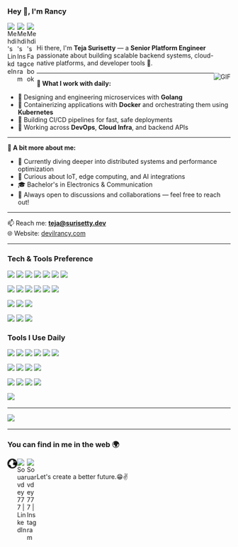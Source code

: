 ### Hey 👋, I'm Rancy

<a href="https://www.linkedin.com/in/surisettyteja/">
  <img align="left" alt="Mehdi's LinkdeIn" width="22px" src="https://cdn.jsdelivr.net/npm/simple-icons@v3/icons/linkedin.svg" />
</a>
<a href="https://www.instagram.com/mrrancy/">
  <img align="left" alt="Mehdi's Instagram" width="22px" src="https://cdn.jsdelivr.net/npm/simple-icons@v3/icons/instagram.svg" />
</a>
<a href="https://www.facebook.com/teja.surisetty">
  <img align="left" alt="Mehdi's Facebook" width="22px" src="https://cdn.jsdelivr.net/npm/simple-icons@v3/icons/facebook.svg" />
</a>

<br />
<br />

Hi there, I'm **Teja Surisetty** — a **Senior Platform Engineer** passionate about building scalable backend systems, cloud-native platforms, and developer tools 🚀.  

<img align="right" alt="GIF" src="https://i.pinimg.com/originals/e4/26/70/e426702edf874b181aced1e2fa5c6cde.gif" />

---

**🔧 What I work with daily:**

- 🧠 Designing and engineering microservices with **Golang**
- 🐳 Containerizing applications with **Docker** and orchestrating them using **Kubernetes**
- 🔁 Building CI/CD pipelines for fast, safe deployments
- 🧰 Working across **DevOps**, **Cloud Infra**, and backend APIs

---

**🧩 A bit more about me:**

- 🌱 Currently diving deeper into distributed systems and performance optimization  
- 📡 Curious about IoT, edge computing, and AI integrations  
- 🎓 Bachelor's in Electronics & Communication  
- 💬 Always open to discussions and collaborations — feel free to reach out!

---

📫 Reach me: **teja@surisetty.dev**  
🌐 Website: [devilrancy.com](https://devilrancy.com)

---


### Tech & Tools Preference

<!-- Backend & Languages -->
<img src="https://img.shields.io/badge/-Golang-00ADD8?style=flat&logo=go&logoColor=white"> <img src="https://img.shields.io/badge/-Node.js-3C873A?style=flat&logo=node.js&logoColor=white"> <img src="https://img.shields.io/badge/-Java-F89820?style=flat&logo=java&logoColor=white"> <img src="https://img.shields.io/badge/-C%20&%20C++-659ad2?style=flat&logo=c%2B%2B&logoColor=ffffff"> <img src="https://img.shields.io/badge/-PostgreSQL-336791?style=flat&logo=postgresql&logoColor=white"> <img src="https://img.shields.io/badge/-MongoDB-4DB33D?style=flat&logo=mongodb&logoColor=FFFFFF"> <img src="https://img.shields.io/badge/-Express.js-787878?style=flat">

<!-- DevOps & Cloud -->
<img src="https://img.shields.io/badge/-Kubernetes-326CE5?style=flat&logo=kubernetes&logoColor=white"> <img src="https://img.shields.io/badge/-Docker-2496ED?style=flat&logo=docker&logoColor=white"> <img src="https://img.shields.io/badge/-Git-F1502F?style=flat&logo=git&logoColor=FFFFFF"> <img src="https://img.shields.io/badge/-GitHub-000000?style=flat&logo=github&logoColor=FFFFFF"> <img src="https://img.shields.io/badge/-Google%20Cloud%20Platform-4285F4?style=flat&logo=google-cloud&logoColor=white"> <img src="https://img.shields.io/badge/-CI/CD-0A0A0A?style=flat&logo=githubactions&logoColor=white">

<!-- System Architecture & Intelligence -->
<img src="https://img.shields.io/badge/-Microservices-FF6F00?style=flat&logo=architect&logoColor=white"> <img src="https://img.shields.io/badge/-System%20Design-00B8D9?style=flat&logo=databricks&logoColor=white"> <img src="https://img.shields.io/badge/-Artificial%20Intelligence-8A2BE2?style=flat&logo=openai&logoColor=white">

<!-- Frontend -->
<img src="https://img.shields.io/badge/-HTML5-E34F26?style=flat&logo=html5&logoColor=white"> <img src="https://img.shields.io/badge/-CSS3-1572B6?style=flat&logo=css3&logoColor=white"> <img src="https://img.shields.io/badge/-JavaScript-eed718?style=flat&logo=javascript&logoColor=ffffff">

### Tools I Use Daily

<!-- IDEs & Editors -->
<img src="https://img.shields.io/badge/-GoLand-00ADD8?style=flat&logo=goland&logoColor=white"> <img src="https://img.shields.io/badge/-IntelliJ%20IDEA-000000?style=flat&logo=intellijidea&logoColor=white"> <img src="https://img.shields.io/badge/-WebStorm-2C54AB?style=flat&logo=webstorm&logoColor=white"> <img src="https://img.shields.io/badge/-VS%20Code-007ACC?style=flat&logo=visualstudiocode&logoColor=white"> <img src="https://img.shields.io/badge/-DataGrip-21D789?style=flat&logo=datagrip&logoColor=white"> <img src="https://img.shields.io/badge/-Studio%203T-003B57?style=flat&logo=mongodb&logoColor=white">

<!-- Dev Tools -->
<img src="https://img.shields.io/badge/-Postman-FF6C37?style=flat&logo=postman&logoColor=white"> <img src="https://img.shields.io/badge/-Slack-4A154B?style=flat&logo=slack&logoColor=white"> <img src="https://img.shields.io/badge/-Warp-000000?style=flat&logo=warp&logoColor=white"> <img src="https://img.shields.io/badge/-Arc%20Browser-000000?style=flat&logo=arc&logoColor=white">

<!-- AI & Productivity -->
<img src="https://img.shields.io/badge/-OpenAI-412991?style=flat&logo=openai&logoColor=white"> <img src="https://img.shields.io/badge/-Trae.ai-FF4C60?style=flat&logo=abstract&logoColor=white"> <img src="https://img.shields.io/badge/-Cursor-0088CC?style=flat&logo=codeforces&logoColor=white"> <img src="https://img.shields.io/badge/-Linear-FFA500?style=flat&logo=vectorlogozone&logoColor=white">

<!-- Infra & Utilities -->
<img src="https://img.shields.io/badge/-Infra-5D9CEC?style=flat&logo=cloudflare&logoColor=white">

---
![](http://github-profile-summary-cards.vercel.app/api/cards/profile-details?username=MrRancy&theme=monokai)

---

### You can find in me in the web 🌍
[<img align="left" alt="Souarvdey777" width="22px" src="https://raw.githubusercontent.com/iconic/open-iconic/master/svg/globe.svg" />][website] 
[<img align="left" alt="Souarvdey777 | LinkedIn" width="22px" src="https://cdn.jsdelivr.net/npm/simple-icons@v3/icons/linkedin.svg" />][linkedin]
[<img align="left" alt="Souarvdey777 | Instagram" width="22px" src="https://cdn.jsdelivr.net/npm/simple-icons@v3/icons/instagram.svg" />][instagram]

<br/>

Let's create a better future.😁✌

[website]: https://devilrancy.com
[instagram]: https://www.instagram.com/devilrancy
[linkedin]: https://linkedin.com/in/surisettyteja
